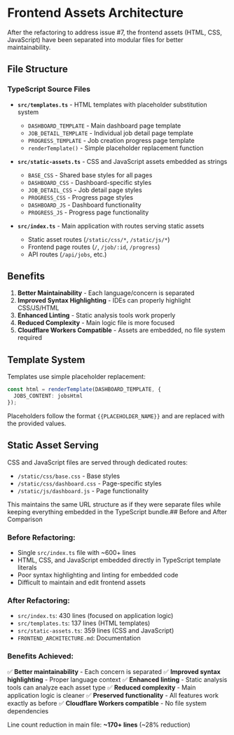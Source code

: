 # Frontend Assets Architecture

After the refactoring to address issue #7, the frontend assets (HTML, CSS, JavaScript) have been separated into modular files for better maintainability.

## File Structure

### TypeScript Source Files

- **`src/templates.ts`** - HTML templates with placeholder substitution system
  - `DASHBOARD_TEMPLATE` - Main dashboard page template
  - `JOB_DETAIL_TEMPLATE` - Individual job detail page template  
  - `PROGRESS_TEMPLATE` - Job creation progress page template
  - `renderTemplate()` - Simple placeholder replacement function

- **`src/static-assets.ts`** - CSS and JavaScript assets embedded as strings
  - `BASE_CSS` - Shared base styles for all pages
  - `DASHBOARD_CSS` - Dashboard-specific styles
  - `JOB_DETAIL_CSS` - Job detail page styles
  - `PROGRESS_CSS` - Progress page styles
  - `DASHBOARD_JS` - Dashboard functionality
  - `PROGRESS_JS` - Progress page functionality

- **`src/index.ts`** - Main application with routes serving static assets
  - Static asset routes (`/static/css/*`, `/static/js/*`)
  - Frontend page routes (`/`, `/job/:id`, `/progress`)
  - API routes (`/api/jobs`, etc.)

## Benefits

1. **Better Maintainability** - Each language/concern is separated
2. **Improved Syntax Highlighting** - IDEs can properly highlight CSS/JS/HTML
3. **Enhanced Linting** - Static analysis tools work properly
4. **Reduced Complexity** - Main logic file is more focused
5. **Cloudflare Workers Compatible** - Assets are embedded, no file system required

## Template System

Templates use simple placeholder replacement:
```typescript
const html = renderTemplate(DASHBOARD_TEMPLATE, {
  JOBS_CONTENT: jobsHtml
});
```

Placeholders follow the format `{{PLACEHOLDER_NAME}}` and are replaced with the provided values.

## Static Asset Serving

CSS and JavaScript files are served through dedicated routes:
- `/static/css/base.css` - Base styles
- `/static/css/dashboard.css` - Page-specific styles  
- `/static/js/dashboard.js` - Page functionality

This maintains the same URL structure as if they were separate files while keeping everything embedded in the TypeScript bundle.## Before and After Comparison

### Before Refactoring:
- Single `src/index.ts` file with ~600+ lines
- HTML, CSS, and JavaScript embedded directly in TypeScript template literals
- Poor syntax highlighting and linting for embedded code
- Difficult to maintain and edit frontend assets

### After Refactoring:
- `src/index.ts`: 430 lines (focused on application logic)
- `src/templates.ts`: 137 lines (HTML templates)
- `src/static-assets.ts`: 359 lines (CSS and JavaScript)
- `FRONTEND_ARCHITECTURE.md`: Documentation

### Benefits Achieved:
✅ **Better maintainability** - Each concern is separated
✅ **Improved syntax highlighting** - Proper language context
✅ **Enhanced linting** - Static analysis tools can analyze each asset type
✅ **Reduced complexity** - Main application logic is cleaner
✅ **Preserved functionality** - All features work exactly as before
✅ **Cloudflare Workers compatible** - No file system dependencies

Line count reduction in main file: **~170+ lines** (~28% reduction)
